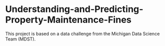 # Understanding-and-Predicting-Property-Maintenance-Fines
This project is based on a data challenge from the Michigan Data Science Team (MDST).
